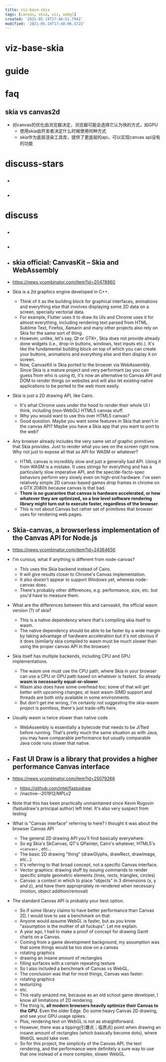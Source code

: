 ```yaml
---
title: viz-base-skia
tags: [canvas, skia, viz, webgl]
created: '2021-05-19T17:46:51.794Z'
modified: '2021-05-19T17:48:06.572Z'
---
```


# viz-base-skia

# guide

# faq

## skia vs canvas2d

- 对canvas的优化由浏览器决定，浏览器可能会选择它认为快的方式，如GPU
  - 使用skia由开发者决定什么时候使用何种方式
  - skia作为底层渲染工具库，提供了更底层的api，可以实现canvas api没有的功能

# discuss-stars

- ## 

- ## 

# discuss

- ## 

- ## 

- ## skia official: CanvasKit – Skia and WebAssembly
- https://news.ycombinator.com/item?id=20478860
- Skia is a 2d graphics engine developed in C++. 
  - Think of it as the building block for graphical interfaces, animations and everything else that involves displaying some 2D data on a screen, specially vectorial data.
  - For example, Flutter uses it to draw its UIs and Chrome uses it for almost everything, including rendering text parsed from HTML. Sublime Text, Firefox, Xamarin and many other projects also rely on Skia for the same sort of thing.
  - However, unlike, let's say, Qt or GTK+, Skia does not provide already done widgets (i.e., drop-in buttons, windows, text inputs etc.). It's like the fundamental building block on top of which you can create your buttons, animations and everything else and then display it on screen.
  - Now, CanvasKit is Skia ported to the browser via WebAssembly. Since Skia is a mature project and very performant (as you can guess from who is using it), it's now an alternative to Canvas API and DOM to render things on websites and will also let existing native applications to be ported to the web more easily.
- Skia is just a 2D drawing API, like Cairo. 
  - It's what Chrome uses under the hood to render their whole UI I think, including (non-WebGL) HTML5 canvas stuff.
  - Why you would want to use this over HTML5 canvas? 
  - Good question. Maybe you want some features in Skia that aren't in the canvas API? Maybe you have a Skia app that you want to port to the web?
- Any browser already includes the very same set of graphic primitives that Skia provides. Just to render what you see on the screen right now. Why not just to expose all that as API for WASM or whatever?
  - HTML canvas is incredibly slow and just a generally bad API. Using it from WASM is a mistake. It uses strings for everything and has a particularly slow imperative API, and the spec/de-facto-spec behaviors perform very slowly even on high-end hardware. I've seen relatively simple 2D canvas-based games drop frames in chrome on a GTX 2080ti because canvas is that bad.
  - **There is no guarantee that canvas is hardware accelerated, or how whatever they are optimized, so a low level software rendering library might turn out to execute faster, regardless of the browser**.
  - This is not about Canvas but rather set of primitives that browser uses for rendering web pages.

- ## Skia-canvas, a browserless implementation of the Canvas API for Node.js 
- https://news.ycombinator.com/item?id=24364656
- I'm curious, what if anything is different from node-canvas? 
  - This uses the Skia backend instead of Cairo. 
  - It will give results closer to Chrome's Canvas implementation.
  - It also doesn't appear to support Windows yet, whereas node-canvas does.
  - There's probably other differences, e.g. performance, size, etc. but you'd have to measure them.
- What are the differences between this and canvaskit, the official wasm version (?) of skia?
  - This is a native dependency where that's compiling skia itself to wasm. 
  - The native dependency should be able to be faster by a wide margin by taking advantage of hardware acceleration but it's not obvious if it does (similarly skia compiled to wasm must be much slower than using the proper canvas API in the browser)
- Skia itself has multiple backends, including CPU and GPU implementations. 
  - The wasm one must use the CPU path, where Skia in your browser can use a CPU or GPU path based on whatever is fastest. So already **wasm is necessarily equal-or-slower**.
  - Wasm also does have some overhead too; some of that will get better with upcoming changes; at least wasm-SIMD support and threads are both only available in some environments.
  - But don't get me wrong, I'm certainly not suggesting the skia-wasm project is pointless, there's just trade-offs here.
- Usually wasm is twice slower than native code
  - WebAssembly is essentially a bytecode that needs to be JITted before running. That's pretty much the same situation as with Java, you may have comparable performance but usually comparable Java code runs slower that native.

- ## Fast UI Draw is a library that provides a higher performance Canvas interface
- https://news.ycombinator.com/item?id=25079266
  - https://github.com/intel/fastuidraw
  - /inactive--201912/MPLv2
- Note that this has been practically unmaintained since Kevin Rogovin (fastuidraw's principal author) left Intel. It's also very suspect from testing 
- What is "Canvas interface" referring to here? I thought it was about the browser Canvas API 
  - The general 2D drawing API you'll find basically everywhere. 
  - So eg Skia's SkCanvas, QT's QPainter, Cairo's whatever, HTML5's `<canvas>` , etc... 
  - The basic 2D drawing "thing" (drawGlyphs, drawRect, drawImage, etc...)
  - It's referring to that broad concept, not a specific Canvas interface.
  - Vector graphics: drawing stuff by issuing commands to render specific simple geometric elements (lines, rects, triangles, circles)
  - Canvas: a context in which to place "objects" in 3 dimensions (x, y and z), and have them appropriately re-rendered when necessary (motion, object addition/removal)
- The standard Canvas API is probably your best option. 
  - So if some library claims to have better performance than Canvas 2D, I would love to see a benchmark on that. 
  - Anyone would assume WebGL is faster, but as you know "assumption is the mother of all fuckups". Let me explain.
  - A year ago, I had to make a proof of concept for drawing Gantt charts on a Canvas. 
  - Coming from a game development background, my assumption was that some things would be too slow on a canvas
  - rotating graphics
  - drawing an insane amount of rectangles
  - filling surfaces with a certain repeating texture
  - So I also included a benchmark of Canvas vs WebGL. 
  - The conclusion was that for most things, Canvas was faster:
  - rotating graphics
  - texturizing
  - etc.
  - This really amazed me, because as an old school game developer, I know all limitations of 2D rendering. 
  - The thing is, **all modern browsers heavily optimize their Canvas to the GPU**. Even the older Edge. Do some heavy Canvas 2D drawing, and see your GPU usage spikes.
  - Plus, rendering text on WebGL is not as straightforward.
  - However, there was a tipping(引爆点；临界点) point when drawing an insane amount of rectangles (which basically become dots), where WebGL would take over.
  - So for this project, the simplicity of the Canvas API, the text rendering, and the performance were definitely a sure way to use that one instead of a more complex, slower WebGL.
